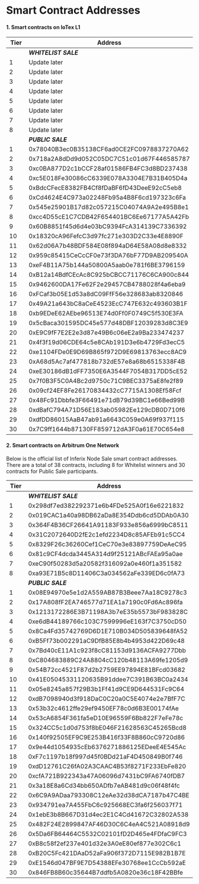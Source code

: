 # Smart Contract Addresses

#### 1. Smart contracts on IoTex L1

<table><thead><tr><th width="100">Tier</th><th>Address</th></tr></thead><tbody><tr><td></td><td><em><strong>WHITELIST SALE</strong></em></td></tr><tr><td>1</td><td>Update later</td></tr><tr><td>2</td><td>Update later</td></tr><tr><td>3</td><td>Update later</td></tr><tr><td>4</td><td>Update later</td></tr><tr><td>5</td><td>Update later</td></tr><tr><td>6</td><td>Update later</td></tr><tr><td>7</td><td>Update later</td></tr><tr><td>8</td><td>Update later</td></tr><tr><td></td><td><em><strong>PUBLIC SALE</strong></em></td></tr><tr><td>1</td><td>0x78040B3ec0B35138CF6ad0CE2FC0978837270A62</td></tr><tr><td>2</td><td>0x718a2A8dDd9d052C05DC7C51c01d67F446585787</td></tr><tr><td>3</td><td>0xc0BA877D2c1bCCF28af01586FB4FC3d8BD237438</td></tr><tr><td>4</td><td>0xc5E018Fe30086cC6339E078A3304E7B31B405D4a</td></tr><tr><td>5</td><td>0xBdcCFecE8382FB4Cf8fDaBF6fD43DeeE92cC5eb8</td></tr><tr><td>6</td><td>0xCd4624E4C973a02248Fb95a4B8F6cd197323c6Fa</td></tr><tr><td>7</td><td>0x545e25901B17d82c057215C04074A9A2e495B8e1</td></tr><tr><td>8</td><td>0xcc4D55cE1C7CDB42F654401BC6Ee67177A5A42Fb</td></tr><tr><td>9</td><td>0x60B8851f45d6d4e03bC9394FcA314139C7336392</td></tr><tr><td>10</td><td>0x18320cA96FefcC3d97fc271e303D2C33e4E8890F</td></tr><tr><td>11</td><td>0x62d06A7b48BDF584E08f894aD64E58A08d8e8332</td></tr><tr><td>12</td><td>0x959c85415CeCcCF0e73f3DA76bF77D9AB209540A</td></tr><tr><td>13</td><td>0xeF4B11A75b144a50800A5aab0e781f6BE3796159</td></tr><tr><td>14</td><td>0xB12a14BdfCEcAc8C925bCBCC71176C6CA900c844</td></tr><tr><td>15</td><td>0x9462600DA17Fe62F2e29457CB4788028f4a6eba9</td></tr><tr><td>16</td><td>0xFCaf3b05E1d53a8dC09FfF56e328683ab8320846</td></tr><tr><td>17</td><td>0x49A21a643bC8aCeE4523EcC747E632c493603B1F</td></tr><tr><td>18</td><td>0xb9EDeE62AEbe96513E74d0Ff0F0749C5f530E3FA</td></tr><tr><td>19</td><td>0x5cBaca301595DC45e577d48DBF12039283d8C3E9</td></tr><tr><td>20</td><td>0xE9C9fF7E2E2e3d87e49B6c06eE2a9Ba233474237</td></tr><tr><td>21</td><td>0x4f3f19d06CDE64c5e8CAb191D3e6b4729Fd3ecC5</td></tr><tr><td>22</td><td>0xe1104FDe0E9D69B865f972D9E69813763ecc8AC9</td></tr><tr><td>23</td><td>0xA68d5Ac7af477818b732dE57e8a68b6515338F4B</td></tr><tr><td>24</td><td>0xeE30186dB1dFF7350E6A3544F7054B317DD5cE52</td></tr><tr><td>25</td><td>0x7f0B3F5C0A4Bc2d9750c71C9BEC3375aE8fe2f89</td></tr><tr><td>26</td><td>0x09cf24EF8Fe26170834432cC7715A1308Ef58Fcf</td></tr><tr><td>27</td><td>0x48Fc91Dbbfe3F66491e71dB79d39BC1e66Bed99B</td></tr><tr><td>28</td><td>0xdBafC794A71D56E183ab05982Ee129cDB0D710f6</td></tr><tr><td>29</td><td>0xdfDD86015AaB47ab91a6643C059e0A69f937f115</td></tr><tr><td>30</td><td>0x7C9ff1644b87130FF859712dA3F0a61E70C654e8</td></tr></tbody></table>

#### 2. Smart contracts on Arbitrum One Network

Below is the official list of Inferix Node Sale smart contract addresses. There are a total of 38 contracts, including 8 for Whitelist winners and 30 contracts for Public Sale participants.

<table><thead><tr><th width="100">Tier</th><th>Address</th></tr></thead><tbody><tr><td></td><td><em><strong>WHITELIST SALE</strong></em></td></tr><tr><td>1</td><td>0x298df7ed382292371e6b4FDe525A0f16e6221832</td></tr><tr><td>2</td><td>0x019CAC1a40a98DB62aDa8E354Ddb6cd5DDAb0A30</td></tr><tr><td>3</td><td>0x364F4B36CF26641A91183F933e856a6999bC8511</td></tr><tr><td>4</td><td>0x31C2072640D2fE2c1efd2234D8c85AFEb91c5CC4</td></tr><tr><td>5</td><td>0x8329F26c36260Cef1CeC70e3e83897759DeAeC95</td></tr><tr><td>6</td><td>0x81c9CF4dcda3445A314d9f25121ABcFAEa95a0ae</td></tr><tr><td>7</td><td>0xeC90f50283d5a20582f316092a0e460f1a351582</td></tr><tr><td>8</td><td>0xa93E71B5c8D11406C3a034562aFe339ED6c0fA73</td></tr><tr><td></td><td><em><strong>PUBLIC SALE</strong></em></td></tr><tr><td>1</td><td>0x08E94970e5e1d2A559AB87B3Beee7Aa18C9278c3</td></tr><tr><td>2</td><td>0x17A808fF2EA746577d71EA1a7190c0Fd6Ac896fa</td></tr><tr><td>3</td><td>0x1213172286E3B71198A3b7eE35b5573bF983828C</td></tr><tr><td>4</td><td>0xe6dB44189766c103C7599996eE163f7C3750cD50</td></tr><tr><td>5</td><td>0x8Ca4Fd35742769D6D1E710B034D505839648fA52</td></tr><tr><td>6</td><td>0xB5Ff73b002291aC9DfB85E8b4b4953d422D69c48</td></tr><tr><td>7</td><td>0x7Bd40cE11A1c923f8cC81153d9136ACFA9277Dbb</td></tr><tr><td>8</td><td>0xC804683889C24A8804cC120b48113A69fe1205d9</td></tr><tr><td>9</td><td>0x54B72cc4521F87d2b2759EE97894E81BFcd03682</td></tr><tr><td>10</td><td>0x41E05045331120635B91ddee7C391B63BC0a2434</td></tr><tr><td>11</td><td>0x05e8245a857f29B3b1Ff41d9CE9D644531Fc9C64</td></tr><tr><td>12</td><td>0xdB7098940d3f918DaC0C20a0C5E4074e2e7BfF7C</td></tr><tr><td>13</td><td>0x53b32c4612ffe29ef9450EF78c0d6B3E00174fAe</td></tr><tr><td>14</td><td>0x53cA6854F361fa5eD10E96559F6Bb822F7eFe78c</td></tr><tr><td>15</td><td>0x324CC5c1d0d753f8bE046F21628563C45265Bcd8</td></tr><tr><td>16</td><td>0x140f92505EF9C9E253B416f33F8B860cC9720d86</td></tr><tr><td>17</td><td>0x9e44d1054935cEb6376271886125EDeeE4E545Ac</td></tr><tr><td>18</td><td>0xF7c1197b18f997d45f0BDd21aF4D450849B0f746</td></tr><tr><td>19</td><td>0xdD12761C26fA02A3CAAC4B53f8271F233EbFe820</td></tr><tr><td>20</td><td>0xcfA721B922343a47A06096d7431bC9FA6740fDB7</td></tr><tr><td>21</td><td>0x3a18E8a6Cd34bb650ADfb7eAB481d9c06f48f4fc</td></tr><tr><td>22</td><td>0x6C9A9ADaa793308C12eAe32d38dCA7187b47C4BE</td></tr><tr><td>23</td><td>0x934791ea7A455FbC6c925668EC3fa6f256037f71</td></tr><tr><td>24</td><td>0x1ebE3b8B667D31d4ec2E1C4Cd41672C32802A538</td></tr><tr><td>25</td><td>0x482F24E2899847AF46D30C6C4eA4C521A08918d9</td></tr><tr><td>26</td><td>0x5Da6FB64464C5532C02101fD2D465e4FDfaC9FC3</td></tr><tr><td>27</td><td>0xB8c58f2ef237e401d32e3A0eE80ef877e302C6c1</td></tr><tr><td>28</td><td>0xB20C5Fc421DAaD52aFa906f372D7115E982B1B7E</td></tr><tr><td>29</td><td>0xE1546d047BF9E7D54388EFe30768ee1CcCb592aE</td></tr><tr><td>30</td><td>0x846FB8B60c35644B7ddfb5A0820e36c18F42BBfe</td></tr></tbody></table>

